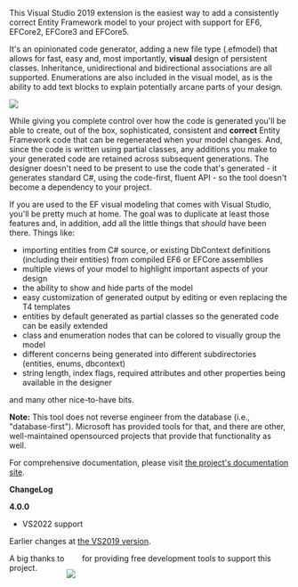 This Visual Studio 2019 extension is the easiest way to add a consistently correct Entity Framework model to your project with support for EF6, EFCore2, EFCore3 and EFCore5.

It's an opinionated code generator, adding a new file type (.efmodel) that allows for fast, easy and, most importantly, **visual** design of persistent classes. Inheritance, unidirectional and bidirectional associations are all supported. Enumerations are also included in the visual model, as is the ability to add text blocks to explain potentially arcane parts of your design.

<img src="https://msawczyn.github.io/EFDesigner/images/Designer.jpg">

While giving you complete control over how the code is generated you'll be able to create, out of the box, sophisticated, consistent and **correct** Entity Framework code that can be regenerated when your model changes. And, since the code is written using partial classes, any additions you make to your generated code are retained across subsequent generations. The designer doesn't need to be present to use the code that's generated - it generates standard C#, using the code-first, fluent API - so the tool doesn't become a dependency to your project.

If you are used to the EF visual modeling that comes with Visual Studio, you'll be pretty much at home. The goal was to duplicate at least those features and, in addition, add all the little things that _should_ have been there. Things like:

*   importing entities from C# source, or existing DbContext definitions (including their entities) from compiled EF6 or EFCore assemblies
*   multiple views of your model to highlight important aspects of your design
*   the ability to show and hide parts of the model
*   easy customization of generated output by editing or even replacing the T4 templates
*   entities by default generated as partial classes so the generated code can be easily extended
*   class and enumeration nodes that can be colored to visually group the model
*   different concerns being generated into different subdirectories (entities, enums, dbcontext)
*   string length, index flags, required attributes and other properties being available in the designer

and many other nice-to-have bits.

**Note:** This tool does not reverse engineer from the database (i.e., "database-first"). Microsoft has provided tools for that, and there are other, well-maintained opensourced projects that provide that functionality as well. 

For comprehensive documentation, please visit [the project's documentation site](https://msawczyn.github.io/EFDesigner/).

**ChangeLog**

**4.0.0**
   - VS2022 support

Earlier changes at [the VS2019 version](https://github.com/msawczyn/EFDesigner).

A big thanks to <a href="https://www.jetbrains.com/?from=EFDesigner"><img src="https://msawczyn.github.io/EFDesigner/images/jetbrains-variant-2a.png" style="margin-bottom: -30px"></a> &nbsp; for providing free development tools to support this project.
